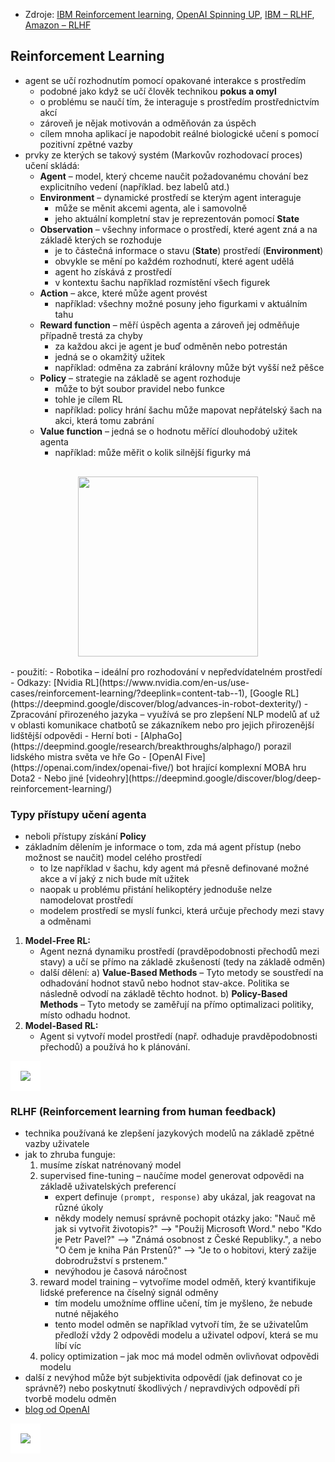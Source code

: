 - Zdroje: [IBM Reinforcement learning](https://www.ibm.com/topics/reinforcement-learning), [OpenAI Spinning UP](https://spinningup.openai.com), [IBM – RLHF](https://www.ibm.com/topics/rlhf), [Amazon – RLHF](https://aws.amazon.com/what-is/reinforcement-learning-from-human-feedback/)

## Reinforcement Learning 
- agent se učí rozhodnutím pomocí opakované interakce s prostředím
	- podobné jako když se učí člověk technikou **pokus a omyl**
	- o problému se naučí tím, že interaguje s prostředím prostřednictvím akcí
	- zároveň je nějak motivován a odměňován za úspěch
	- cílem mnoha aplikací je napodobit reálné biologické učení s pomocí pozitivní zpětné vazby
- prvky ze kterých se takový systém (Markovův rozhodovací proces) učení skládá:
	- **Agent** – model, který chceme naučit požadovanému chování bez explicitního vedení (například. bez labelů atd.)
	- **Environment** – dynamické prostředí se kterým agent interaguje 
		- může se měnit akcemi agenta, ale i samovolně
		- jeho aktuální kompletní stav je reprezentován pomocí **State**
	- **Observation** – všechny informace o prostředí, které agent zná a na základě kterých se rozhoduje
		- je to částečná informace o stavu (**State**) prostředí (**Environment**)
		- obvykle se mění po každém rozhodnutí, které agent udělá
		- agent ho získává z prostředí
		- v kontextu šachu například rozmístění všech figurek
	- **Action** – akce, které může agent provést
		-  například: všechny možné posuny jeho figurkami v aktuálním tahu
	- **Reward function** – měří úspěch agenta a zároveň jej odměňuje případně trestá za chyby 
		- za každou akci je agent je buď odměněn nebo potrestán
		- jedná se o okamžitý užitek
		- například: odměna za zabrání královny může být vyšší než pěšce
	- **Policy** – strategie na základě se agent rozhoduje
		- může to být soubor pravidel nebo funkce
		- tohle je cílem RL
		- například: policy hrání šachu může mapovat nepřátelský šach na akci, která tomu zabrání
	- **Value function** – jedná se o hodnotu měřící dlouhodobý užitek agenta
		- například: může měřit o kolik silnější figurky má
<img src="https://gymnasium.farama.org/_images/AE_loop_dark.png" style="width:30vw; display:block; margin:0 auto; padding: 1rem" />
- použití:
	- Robotika – ideální pro rozhodování v nepředvídatelném prostředí
		- Odkazy: [Nvidia RL](https://www.nvidia.com/en-us/use-cases/reinforcement-learning/?deeplink=content-tab--1), [Google RL](https://deepmind.google/discover/blog/advances-in-robot-dexterity/)
	- Zpracování přirozeného jazyka – využívá se pro zlepšení NLP modelů ať už v oblasti komunikace chatbotů se zákazníkem nebo pro jejich přirozenější lidštější odpovědi  
	- Herní boti
		- [AlphaGo](https://deepmind.google/research/breakthroughs/alphago/) porazil lidského mistra světa ve hře Go
		- [OpenAI Five](https://openai.com/index/openai-five/) bot hrající komplexní MOBA hru Dota2
		- Nebo jiné [videohry](https://deepmind.google/discover/blog/deep-reinforcement-learning/)

### Typy přístupy učení agenta
- neboli přístupy získání **Policy**
- základním dělením je informace o tom, zda má agent přístup (nebo možnost se naučit) model celého prostředí
	- to lze například v šachu, kdy agent má přesně definované možné akce a ví jaký z nich bude mít užitek
	- naopak u problému přistání helikoptéry jednoduše nelze namodelovat prostředí
	- modelem prostředí se myslí funkci, která určuje přechody mezi stavy a odměnami
1. **Model-Free RL:**
    - Agent nezná dynamiku prostředí (pravděpodobnosti přechodů mezi stavy) a učí se přímo na základě zkušeností (tedy na základě odměn)
    - další dělení:
		a) **Value-Based Methods** – Tyto metody se soustředí na odhadování hodnot stavů nebo hodnot stav-akce. Politika se následně odvodí na základě těchto hodnot.
		b) **Policy-Based Methods** – Tyto metody se zaměřují na přímo optimalizaci politiky, místo odhadu hodnot.
2. **Model-Based RL:**
    - Agent si vytvoří model prostředí (např. odhaduje pravděpodobnosti přechodů) a používá ho k plánování.

<img src="https://spinningup.openai.com/en/latest/_images/rl_algorithms_9_15.svg" style="background-color:white;padding: 1rem" />

### RLHF (Reinforcement learning from human feedback)
- technika používaná ke zlepšení jazykových modelů na základě zpětné vazby uživatele 
-  jak to zhruba funguje:
	1. musíme získat natrénovaný model
	2. supervised fine-tuning – naučíme model generovat odpovědi na základě uživatelských preferencí
		- expert definuje `(prompt, response)` aby ukázal, jak reagovat na různé úkoly
		- někdy modely nemusí správně pochopit otázky jako: "Nauč mě jak si vytvořit životopis?" –> "Použij Microsoft Word." nebo "Kdo je Petr Pavel?" –> "Známá osobnost z České Republiky.", a nebo "O čem je kniha Pán Prstenů?" –> "Je to o hobitovi, který zažije dobrodružství s prstenem."
		- nevýhodou je časová náročnost
	3. reward model training – vytvoříme model odměň, který kvantifikuje lidské preference na číselný signál odměny
		- tím modelu umožníme offline učení, tím je myšleno, že nebude nutné nějakého 
		- tento model odměn se například vytvoří tím, že se uživatelům předloží vždy 2 odpovědi modelu a uživatel odpoví, která se mu líbí víc
	4. policy optimization – jak moc má model odměn ovlivňovat odpovědi modelu
- další z nevýhod může být subjektivita odpovědí (jak definovat co je správně?) nebo poskytnutí škodlivých / nepravdivých odpovědí při tvorbě modelu odměn
- [blog od OpenAI](https://openai.com/index/learning-from-human-preferences/)

<img src="https://d2908q01vomqb2.cloudfront.net/f1f836cb4ea6efb2a0b1b99f41ad8b103eff4b59/2023/08/31/ML-14874_image001.jpg" style="background-color:white;padding: 1rem" />